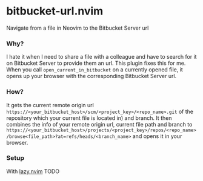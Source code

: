 # bitbucket-url.nvim
Navigate from a file in Neovim to the Bitbucket Server url

### Why?
I hate it when I need to share a file with a colleague and have to search for it on Bitbucket Server to provide them an url.
This plugin fixes this for me. When you call `open_current_in_bitbucket` on a currently opened file, it opens up your browser with the corresponding Bitbucket Server url.

### How?
It gets the current remote origin url `https://<your_bitbucket_host>/scm/<project_key>/<repo_name>.git` of the repository which your current file is located in) and branch.
It then combines the info of your remote origin url, current file path and branch to `https://<your_bitbucket_host>/projects/<project_key>/repos/<repo_name>/browse<file_path>?at=refs/heads/<branch_name>` and opens it in your browser.

### Setup
With [lazy.nvim](https://github.com/folke/lazy.nvim) TODO
